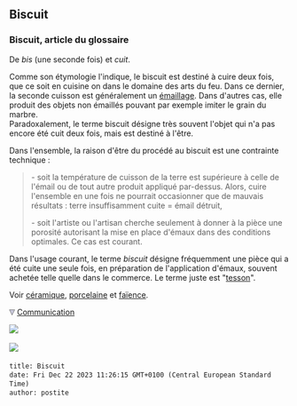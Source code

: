 ## Biscuit
### Biscuit, article du glossaire
 De _bis_ (une seconde fois) et _cuit_.

Comme son étymologie l'indique, le biscuit est destiné à cuire deux fois, que ce soit en cuisine on dans le domaine des arts du feu. Dans ce dernier, la seconde cuisson est généralement un [émaillage](email.html). Dans d'autres cas, elle produit des objets non émaillés pouvant par exemple imiter le grain du marbre.  
Paradoxalement, le terme biscuit désigne très souvent l'objet qui n'a pas encore été cuit deux fois, mais est destiné à l'être.

Dans l'ensemble, la raison d'être du procédé au biscuit est une contrainte technique : 

> \- soit la température de cuisson de la terre est supérieure à celle de l'émail ou de tout autre produit appliqué par-dessus. Alors, cuire l'ensemble en une fois ne pourrait occasionner que de mauvais résultats : terre insuffisamment cuite = émail détruit,
> 
> \- soit l'artiste ou l'artisan cherche seulement à donner à la pièce une porosité autorisant la mise en place d'émaux dans des conditions optimales. Ce cas est courant.

Dans l'usage courant, le terme _biscuit_ désigne fréquemment une pièce qui a été cuite une seule fois, en préparation de l'application d'émaux, souvent achetée telle quelle dans le commerce. Le terme juste est "[tesson](tesson.html)".

Voir [céramique](ceramique.html), [porcelaine](porcelaine.html) et [faïence](faience.html).



![](images/flechebas.gif) [Communication](http://www.artrealite.com/annonceurs.htm) 

[![](https://cbonvin.fr/sites/regie.artrealite.com/visuels/campagne1.png)](index-2.html#20131014)

![](https://cbonvin.fr/sites/regie.artrealite.com/visuels/campagne2.png)
```
title: Biscuit
date: Fri Dec 22 2023 11:26:15 GMT+0100 (Central European Standard Time)
author: postite
```
